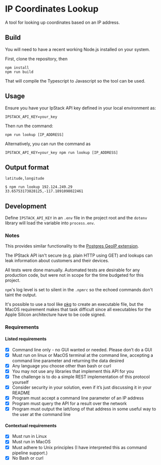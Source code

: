 # IP Coordinates Lookup

A tool for looking up coordinates based on an IP address.

## Build

You will need to have a recent working Node.js installed on your system. 

First, clone the repository, then

```shell
npm install
npm run build
```

That will compile the Typescript to Javascript so the tool can be used.

## Usage

Ensure you have your IpStack API key defined in your local environment as:

```shell
IPSTACK_API_KEY=your_key
```

Then run the command:

```shell
npm run lookup [IP_ADDRESS]
```

Alternatively, you can run the command as

```shell
IPSTACK_API_KEY=your_key npm run lookup [IP_ADDRESS]
```

## Output format

`latitude,longitude`

```shell
$ npm run lookup 192.124.249.29
33.65753173828125,-117.1891098022461
```

## Development

Define `IPSTACK_API_KEY` in an `.env` file in the project root and the `dotenv` library will load the variable into 
`process.env`.

### Notes

This provides similar functionality to the [Postgres GeoIP extension](https://github.com/tvondra/geoip).

The IPStack API isn't secure (e.g. plain HTTP using GET) and lookups can leak information about customers and their 
devices.

All tests were done manually. Automated tests are desirable for any production code, but were not in scope for the time
budgeted for this project.

`npm`'s log level is set to silent in the `.npmrc` so the echoed commands don't taint the output.

It's possible to use a tool like [pkg](https://github.com/vercel/pkg) to create an executable file, but the MacOS 
requirement makes that task difficult since all executables for the Apple Silicon architecture have to be code signed.

### Requirements

#### Listed requirements

- [X] Command line only - no GUI wanted or needed. Please don’t do a GUI
- [X] Must run on linux or MacOS terminal at the command line, accepting a command line parameter and
returning the data desired
- [X] Any language you choose other than bash or curl
- [X] You may not use any libraries that implement this API for you
- [X] The challenge is to do a simple REST implementation of this protocol yourself
- [X] Consider security in your solution, even if it’s just discussing it in your README
- [X] Program must accept a command line parameter of an IP address
- [X] Program must query the API for a result over the network
- [X] Program must output the latt/long of that address in some useful way to the user at the command line

#### Contextual requirements

- [X] Must run in Linux
- [X] Must run in MacOS
- [X] Must adhere to Unix principles (I have interpreted this as command pipeline support.)
- [X] No Bash or curl
